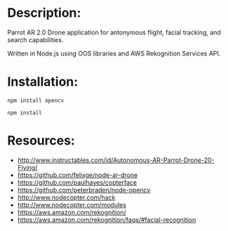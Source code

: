Description:
==========

  Parrot AR 2.0 Drone application for antonymous flight, facial tracking, and search capabilities.

  Written in Node.js using OOS libraries and AWS Rekognition Services API.

Installation:
==========

    npm install opencv
  
    npm install

Resources:
==========

  * http://www.instructables.com/id/Autonomous-AR-Parrot-Drone-20-Flying/
  * https://github.com/felixge/node-ar-drone
  * https://github.com/paulhayes/copterface
  * https://github.com/peterbraden/node-opencv
  * http://www.nodecopter.com/hack
  * http://www.nodecopter.com/modules
  * https://aws.amazon.com/rekognition/
  * https://aws.amazon.com/rekognition/faqs/#facial-recognition
